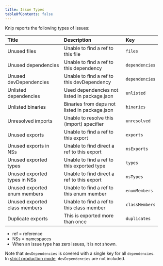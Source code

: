 ```yaml
---
title: Issue Types
tableOfContents: false
---
```


Knip reports the following types of issues:

| Title                         | Description                                   | Key            |
| :---------------------------- | :-------------------------------------------- | :------------- |
| Unused files                  | Unable to find a ref to this file             | `files`        |
| Unused dependencies           | Unable to find a ref to this dependency       | `dependencies` |
| Unused devDependencies        | Unable to find a ref to this devDependency    | `dependencies` |
| Unlisted dependencies         | Used dependencies not listed in package.json  | `unlisted`     |
| Unlisted binaries             | Binaries from deps not listed in package.json | `binaries`     |
| Unresolved imports            | Unable to resolve this (import) specifier     | `unresolved`   |
| Unused exports                | Unable to find a ref to this export           | `exports`      |
| Unused exports in NSs         | Unable to find direct a ref to this export    | `nsExports`    |
| Unused exported types         | Unable to find a ref to this exported type    | `types`        |
| Unused exported types in NSs  | Unable to find direct a ref to this export    | `nsTypes`      |
| Unused exported enum members  | Unable to find a ref to this enum member      | `enumMembers`  |
| Unused exported class members | Unable to find a ref to this class member     | `classMembers` |
| Duplicate exports             | This is exported more than once               | `duplicates`   |

- ref = reference
- NSs = namespaces
- When an issue type has zero issues, it is not shown.

Note that `devDependencies` is covered with a single key for all `dependencies`.
In [strict production mode][1], `devDependencies` are not included.

[1]: ../features/production-mode.md#strict-mode
